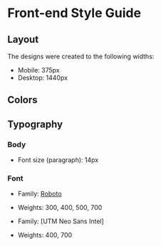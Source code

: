 # Front-end Style Guide

## Layout

The designs were created to the following widths:

- Mobile: 375px
- Desktop: 1440px

## Colors


## Typography

### Body

- Font size (paragraph): 14px

### Font

- Family: [Roboto](https://fonts.google.com/specimen/Roboto)
- Weights: 300, 400, 500, 700

- Family: [UTM Neo Sans Intel]
- Weights: 400, 700
